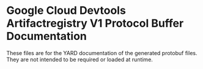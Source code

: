 # Google Cloud Devtools Artifactregistry V1 Protocol Buffer Documentation

These files are for the YARD documentation of the generated protobuf files.
They are not intended to be required or loaded at runtime.
